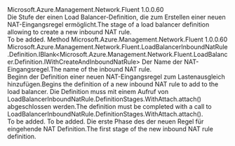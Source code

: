 <Type Name="IWithInboundNatRule" FullName="Microsoft.Azure.Management.Network.Fluent.LoadBalancer.Definition.IWithInboundNatRule">
  <TypeSignature Language="C#" Value="public interface IWithInboundNatRule" />
  <TypeSignature Language="ILAsm" Value=".class public interface auto ansi abstract IWithInboundNatRule" />
  <TypeSignature Language="DocId" Value="T:Microsoft.Azure.Management.Network.Fluent.LoadBalancer.Definition.IWithInboundNatRule" />
  <TypeSignature Language="VB.NET" Value="Public Interface IWithInboundNatRule" />
  <TypeSignature Language="F#" Value="type IWithInboundNatRule = interface" />
  <AssemblyInfo>
    <AssemblyName>Microsoft.Azure.Management.Network.Fluent</AssemblyName>
    <AssemblyVersion>1.0.0.60</AssemblyVersion>
  </AssemblyInfo>
  <Interfaces />
  <Docs>
    <summary>
            <span data-ttu-id="ab640-101">Die Stufe der einen Load Balancer-Definition, die zum Erstellen einer neuen NAT-Eingangsregel ermöglicht.</span><span class="sxs-lookup"><span data-stu-id="ab640-101">The stage of a load balancer definition allowing to create a new inbound NAT rule.</span></span>
            </summary>
    <remarks>To be added.</remarks>
  </Docs>
  <Members>
    <Member MemberName="DefineInboundNatRule">
      <MemberSignature Language="C#" Value="public Microsoft.Azure.Management.Network.Fluent.LoadBalancerInboundNatRule.Definition.IBlank&lt;Microsoft.Azure.Management.Network.Fluent.LoadBalancer.Definition.IWithCreateAndInboundNatRule&gt; DefineInboundNatRule (string name);" />
      <MemberSignature Language="ILAsm" Value=".method public hidebysig newslot virtual instance class Microsoft.Azure.Management.Network.Fluent.LoadBalancerInboundNatRule.Definition.IBlank`1&lt;class Microsoft.Azure.Management.Network.Fluent.LoadBalancer.Definition.IWithCreateAndInboundNatRule&gt; DefineInboundNatRule(string name) cil managed" />
      <MemberSignature Language="DocId" Value="M:Microsoft.Azure.Management.Network.Fluent.LoadBalancer.Definition.IWithInboundNatRule.DefineInboundNatRule(System.String)" />
      <MemberSignature Language="VB.NET" Value="Public Function DefineInboundNatRule (name As String) As IBlank(Of IWithCreateAndInboundNatRule)" />
      <MemberSignature Language="F#" Value="abstract member DefineInboundNatRule : string -&gt; Microsoft.Azure.Management.Network.Fluent.LoadBalancerInboundNatRule.Definition.IBlank&lt;Microsoft.Azure.Management.Network.Fluent.LoadBalancer.Definition.IWithCreateAndInboundNatRule&gt;" Usage="iWithInboundNatRule.DefineInboundNatRule name" />
      <MemberType>Method</MemberType>
      <AssemblyInfo>
        <AssemblyName>Microsoft.Azure.Management.Network.Fluent</AssemblyName>
        <AssemblyVersion>1.0.0.60</AssemblyVersion>
      </AssemblyInfo>
      <ReturnValue>
        <ReturnType>Microsoft.Azure.Management.Network.Fluent.LoadBalancerInboundNatRule.Definition.IBlank&lt;Microsoft.Azure.Management.Network.Fluent.LoadBalancer.Definition.IWithCreateAndInboundNatRule&gt;</ReturnType>
      </ReturnValue>
      <Parameters>
        <Parameter Name="name" Type="System.String" />
      </Parameters>
      <Docs>
        <param name="name"><span data-ttu-id="ab640-102">Der Name der NAT-Eingangsregel.</span><span class="sxs-lookup"><span data-stu-id="ab640-102">The name of the inbound NAT rule.</span></span></param>
        <summary>
            <span data-ttu-id="ab640-103">Beginn der Definition einer neuen NAT-Eingangsregel zum Lastenausgleich hinzufügen.</span><span class="sxs-lookup"><span data-stu-id="ab640-103">Begins the definition of a new inbound NAT rule to add to the load balancer.</span></span>
            <span data-ttu-id="ab640-104">Die Definition muss mit einem Aufruf von LoadBalancerInboundNatRule.DefinitionStages.WithAttach.attach() abgeschlossen werden.</span><span class="sxs-lookup"><span data-stu-id="ab640-104">The definition must be completed with a call to  LoadBalancerInboundNatRule.DefinitionStages.WithAttach.attach().</span></span>
            </summary>
        <returns>To be added.</returns>
        <remarks>To be added.</remarks>
        <return><span data-ttu-id="ab640-105">Die erste Phase des der neuen Regel für eingehende NAT Definition.</span><span class="sxs-lookup"><span data-stu-id="ab640-105">The first stage of the new inbound NAT rule definition.</span></span></return>
      </Docs>
    </Member>
  </Members>
</Type>